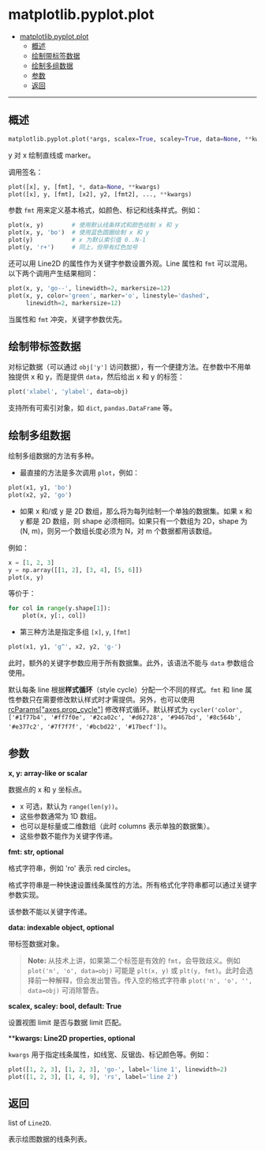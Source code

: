 # matplotlib.pyplot.plot

- [matplotlib.pyplot.plot](#matplotlibpyplotplot)
  - [概述](#概述)
  - [绘制带标签数据](#绘制带标签数据)
  - [绘制多组数据](#绘制多组数据)
  - [参数](#参数)
  - [返回](#返回)

***

## 概述

```python
matplotlib.pyplot.plot(*args, scalex=True, scaley=True, data=None, **kwargs)
```

y 对 x 绘制直线或 marker。

调用签名：

```python
plot([x], y, [fmt], *, data=None, **kwargs)
plot([x], y, [fmt], [x2], y2, [fmt2], ..., **kwargs)
```

参数 `fmt` 用来定义基本格式，如颜色、标记和线条样式。例如：

```python
plot(x, y)        # 使用默认线条样式和颜色绘制 x 和 y
plot(x, y, 'bo')  # 使用蓝色圆圈绘制 x 和 y
plot(y)           # x 为默认索引值 0..N-1
plot(y, 'r+')     # 同上，但带有红色加号
```

还可以用 Line2D 的属性作为关键字参数设置外观。Line 属性和 `fmt` 可以混用。以下两个调用产生结果相同：

```python
plot(x, y, 'go--', linewidth=2, markersize=12)
plot(x, y, color='green', marker='o', linestyle='dashed',
     linewidth=2, markersize=12)
```

当属性和 `fmt` 冲突，关键字参数优先。

## 绘制带标签数据

对标记数据（可以通过 `obj['y']` 访问数据），有一个便捷方法。在参数中不用单独提供 x 和 y，而是提供 `data`，然后给出 x 和 y 的标签：

```python
plot('xlabel', 'ylabel', data=obj)
```

支持所有可索引对象，如 `dict`, `pandas.DataFrame` 等。

## 绘制多组数据

绘制多组数据的方法有多种。

- 最直接的方法是多次调用 `plot`，例如：

```python
plot(x1, y1, 'bo')
plot(x2, y2, 'go')
```

- 如果 x 和/或 y 是 2D 数组，那么将为每列绘制一个单独的数据集。如果 x 和 y 都是 2D 数组，则 shape 必须相同。如果只有一个数组为 2D，shape 为 (N, m)，则另一个数组长度必须为 N，对 m 个数据都用该数组。

例如：

```python
x = [1, 2, 3]
y = np.array([[1, 2], [3, 4], [5, 6]])
plot(x, y)
```

等价于：

```python
for col in range(y.shape[1]):
    plot(x, y[:, col])
```

- 第三种方法是指定多组 `[x]`, `y`, `[fmt]`

```python
plot(x1, y1, 'g^', x2, y2, 'g-')
```

此时，额外的关键字参数应用于所有数据集。此外，该语法不能与 `data` 参数组合使用。

默认每条 line 根据**样式循环**（style cycle）分配一个不同的样式。`fmt` 和 line 属性参数只在需要修改默认样式时才需提供。另外，也可以使用 [rcParams["axes.prop_cycle"]](https://matplotlib.org/stable/tutorials/introductory/customizing.html?highlight=axes.prop_cycle#matplotlibrc-sample) 修改样式循环。默认样式为 `cycler('color', ['#1f77b4', '#ff7f0e', '#2ca02c', '#d62728', '#9467bd', '#8c564b', '#e377c2', '#7f7f7f', '#bcbd22', '#17becf'])`。

## 参数

**x, y: array-like or scalar**

数据点的 x 和  y 坐标点。

- x 可选，默认为 `range(len(y))`。
- 这些参数通常为 1D 数组。
- 也可以是标量或二维数组（此时 columns 表示单独的数据集）。
- 这些参数不能作为关键字传递。

**fmt: str, optional**

格式字符串，例如 'ro' 表示 red circles。

格式字符串是一种快速设置线条属性的方法。所有格式化字符串都可以通过关键字参数实现。

该参数不能以关键字传递。

**data: indexable object, optional**

带标签数据对象。

> **Note:** 从技术上讲，如果第二个标签是有效的 `fmt`，会导致歧义。例如 `plot('n', 'o', data=obj)` 可能是 `plt(x, y)` 或 `plt(y, fmt)`。此时会选择前一种解释，但会发出警告。传入空的格式字符串 `plot('n', 'o', '', data=obj)` 可消除警告。

**scalex, scaley: bool, default: True**

设置视图 limit 是否与数据 limit 匹配。

****kwargs: Line2D properties, optional**

`kwargs` 用于指定线条属性，如线宽、反锯齿、标记颜色等。例如：

```python
plot([1, 2, 3], [1, 2, 3], 'go-', label='line 1', linewidth=2)
plot([1, 2, 3], [1, 4, 9], 'rs', label='line 2')
```



## 返回

list of `Line2D`.

表示绘图数据的线条列表。
